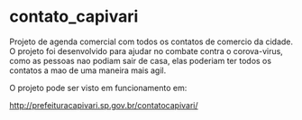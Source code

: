 # contato_capivari

Projeto de agenda comercial com todos os contatos de comercio da cidade.
O projeto foi desenvolvido para ajudar no combate contra o corova-virus, 
como as pessoas nao podiam sair de casa, elas poderiam ter todos os contatos a mao
de uma maneira mais agil.


O projeto pode ser visto em funcionamento em:

http://prefeituracapivari.sp.gov.br/contatocapivari/
